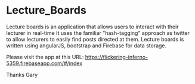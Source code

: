 # Lecture_Boards
Lecture boards is an application that allows users to interact with their lecturer in real-time It uses the familiar "hash-tagging" approach as twitter to allow lecturers to easily find posts directed at them. Lecture boards is written using angularJS, bootstrap and Firebase for data storage.

Please visit the app at this URL:
https://flickering-inferno-5359.firebaseapp.com/#/index

Thanks
Gary
